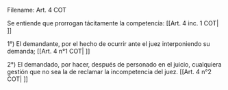 Filename: Art. 4 COT

Se entiende que prorrogan tácitamente la competencia: [[Art. 4 inc. 1 COT| ]]

1°) El demandante, por el hecho de ocurrir ante el juez interponiendo su demanda; [[Art. 4 n°1 COT| ]]

2°) El demandado, por hacer, después de personado en el juicio, cualquiera gestión que no sea la de reclamar la incompetencia del juez. [[Art. 4 n°2 COT| ]]